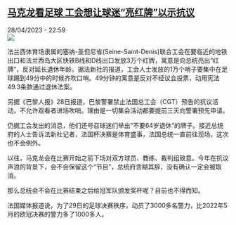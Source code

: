 <!--1682716503000-->
[马克龙看足球   工会想让球迷“亮红牌”以示抗议](https://www.rfi.fr/cn/%E6%B3%95%E5%9B%BD/20230428-%E9%A9%AC%E5%85%8B%E9%BE%99%E7%9C%8B%E8%B6%B3%E7%90%83-%E5%B7%A5%E4%BC%9A%E6%83%B3%E8%AE%A9%E7%90%83%E8%BF%B7-%E4%BA%AE%E7%BA%A2%E7%89%8C-%E4%BB%A5%E7%A4%BA%E6%8A%97%E8%AE%AE)
------

<div>28/04/2023 - 22:59</div><img src="https://s.rfi.fr/media/display/8a4a2d1c-e607-11ed-a91c-005056bf30b7/w:1280/p:16x9/644b7222ea356_066-dppi-40022057-002.png"><p><strong></strong></p><div><p>法兰西体育场隶属的塞纳-圣但尼省(Seine-Saint-Denis)联合工会在要临近的地铁出口和法兰西岛大区快铁B线和D线出口发放3万个红牌，寓意是向总统亮出“红牌”，反对延长退休年龄。据法新社的报道，工会人士发放的1万个哨子要集中在足球踢到49分中的时候齐吹口哨。49分钟的寓意是反对不经议会投票，动用宪法49.3条款通过退休法案。</p><p>另据《巴黎人报》28日报道，巴黎警署禁止法国总工会（CGT）预告的抗议活动，不允许观看者进场吹哨。理由是一切集会活动都要提前三天向警署预先申请。</p><p>仍据工会发出的消息，他们还号召球迷们举出“不要64岁退休”的牌子。接近总统府的人士告诉法新社记者，法国杯决赛是体育盛事，法国总统一直前往现场，这次也不会例外。</p><p>以往，马克龙会在比赛开始之前下场对双方球员、教练、裁判组致意。今年在抗议声浪的背景下，会不会保留这个“节目”，总统府含糊其辞，没有确认一定会被取消。</p><p>那么总统会不会在比赛结束之后给冠军队颁发奖杯呢？目前也不得而知。</p><p>法国媒体报道说，为了29日的足球决赛秩序，动员了3000多名警力，比2022年5月的欧冠决赛的警力多了1000多人。</p><p> </p><div data-selfpromo-newsletter></div><div data-selfpromo-app></div></div>
